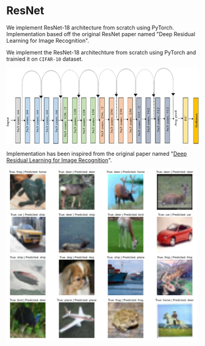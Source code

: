 # ResNet

We implement ResNet-18 architecture from scratch using PyTorch. Implementation based off the original ResNet paper named "Deep Residual Learning for Image Recognition".

We implement the ResNet-18 architechture from scratch using PyTorch and trainied it on `CIFAR-10` dataset.

<img src="sample_images/ResNet-18-architecture.png" alt="ResNet-18 Architecture" height="200" width="700"/>

Implementation has been inspired from the original paper named "[Deep Residual Learning for Image Recognition](https://arxiv.org/pdf/1512.03385v1.pdf)".

<img src="sample_images/results.jpeg" alt="Results" width="500"/>